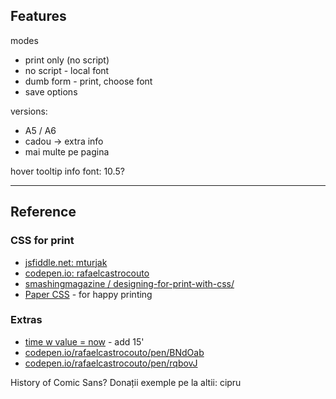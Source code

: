
## Features

modes
- print only (no script)
- no script - local font
- dumb form - print, choose font
- save options

versions:
- A5 / A6
- cadou -> extra info
- mai multe pe pagina

hover tooltip info
font: 10.5?

---

## Reference

### CSS for print
- [jsfiddle.net: mturjak](https://jsfiddle.net/mturjak/2wk6Q/1949/) 
- [codepen.io: rafaelcastrocouto](https://codepen.io/rafaelcastrocouto/pen/LFAes) 
- [smashingmagazine / designing-for-print-with-css/](https://www.smashingmagazine.com/2015/01/designing-for-print-with-css/) 
- [Paper CSS](https://github.com/cognitom/paper-css) -  for happy printing


### Extras
- [time w value = now](https://codepen.io/rafaelcastrocouto/pen/Iyewu) - add 15'
- [codepen.io/rafaelcastrocouto/pen/BNdOab](https://codepen.io/rafaelcastrocouto/pen/BNdOab) 
- [codepen.io/rafaelcastrocouto/pen/rqbovJ](https://codepen.io/rafaelcastrocouto/pen/rqbovJ) 



History of Comic Sans?
Donații
exemple pe la altii: cipru
